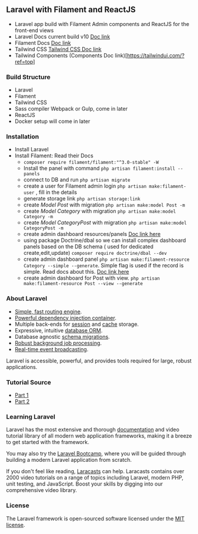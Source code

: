 ## Laravel with Filament and ReactJS


- Laravel app build with Filament Admin components and ReactJS for the front-end views
- Laravel Docs current build v10 [Doc link](https://laravel.com)
- Filament Docs [Doc link](https://filamentphp.com/docs)
- Tailwind CSS [Tailwind CSS Doc link](https://tailwindcss.com/)
- Tailwind Components (Components Doc link)[https://tailwindui.com/?ref=top]

### Build Structure

- Laravel 
- Filament
- Tailwind CSS
- Sass compiler Webpack or Gulp, come in later
- ReactJS
- Docker setup will come in later


### Installation

- Install Laravel
- Install Filament: Read their Docs
    - `composer require filament/filament:"^3.0-stable" -W`
    - Install the panel with command `php artisan filament:install --panels`
    - connect to DB and run    `php artisan migrate`
    - create a user for Filament admin login `php artisan make:filament-user` , fill in the details
    - generate storage link `php artisan storage:link`
    - create *Model Post* with migration `php artisan make:model Post -m`
    - create *Model Category* with migration `php artisan make:model Category -m`
    - create *Model CategoryPost* with migration `php artisan make:model CategoryPost -m`
    - create admin dashboard resources/panels [Doc link here](https://filamentphp.com/docs/3.x/panels/resources/getting-started)
    - using package Doctrine/dbal so we can install complex dashboard panels based on the DB schema ( used for dedicated create,edit,update) `composer require doctrine/dbal --dev`
    - create admin dashboard panel `php artisan make:filament-resource Category --simple --generate`. Simple flag is used if the record is simple. Read docs about this. [Doc link here](https://filamentphp.com/docs/3.x/panels/resources/getting-started)
    - create admin dashboard for Post with view. `php artisan make:filament-resource Post --view --generate`


### About Laravel 

- [Simple, fast routing engine](https://laravel.com/docs/routing).
- [Powerful dependency injection container](https://laravel.com/docs/container).
- Multiple back-ends for [session](https://laravel.com/docs/session) and [cache](https://laravel.com/docs/cache) storage.
- Expressive, intuitive [database ORM](https://laravel.com/docs/eloquent).
- Database agnostic [schema migrations](https://laravel.com/docs/migrations).
- [Robust background job processing](https://laravel.com/docs/queues).
- [Real-time event broadcasting](https://laravel.com/docs/broadcasting).

Laravel is accessible, powerful, and provides tools required for large, robust applications.

### Tutorial Source

- [Part 1](https://www.youtube.com/watch?v=iVThaG_sAt0&list=PLl9U9DCkJjWnNDf_8mpNAnEeqIiljwDoE&index=103&t=1584s)
- [Part 2](https://www.youtube.com/watch?v=2ZkePm2D6SI&list=PLl9U9DCkJjWnNDf_8mpNAnEeqIiljwDoE&index=105&t=18s)

### Learning Laravel

Laravel has the most extensive and thorough [documentation](https://laravel.com/docs) and video tutorial library of all modern web application frameworks, making it a breeze to get started with the framework.

You may also try the [Laravel Bootcamp](https://bootcamp.laravel.com), where you will be guided through building a modern Laravel application from scratch.

If you don't feel like reading, [Laracasts](https://laracasts.com) can help. Laracasts contains over 2000 video tutorials on a range of topics including Laravel, modern PHP, unit testing, and JavaScript. Boost your skills by digging into our comprehensive video library.


### License

The Laravel framework is open-sourced software licensed under the [MIT license](https://opensource.org/licenses/MIT).
